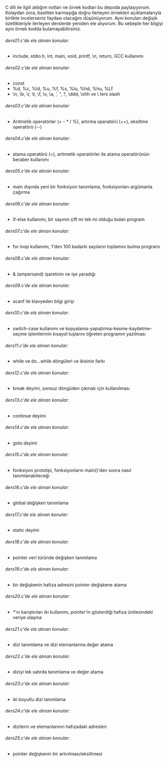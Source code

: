 C dili ile ilgili aldığım notları ve örnek kodları bu depoda paylaşıyorum.
Kolaydan zora, basitten karmaşığa doğru ilerleyen örnekleri açıklamalarıyla birlikte incelerseniz faydası olacağını düşünüyorum.
Aynı konuları değişik özellikleriyle ilerleyen derslerde yeniden ele alıyorum. Bu sebeple her bilgiyi aynı örnek kodda bulamayabilirsiniz.

###### ders01.c'de ele alınan konular:
- include, stdio.h, int, main, void, printf, \n, return, GCC kullanımı
###### ders02.c'de ele alınan konular:
- const
- %d, %c, %ld, %u, %f, %s, %lu, %hd, %hu, %Lf
- \n, \b, \r, \t, \f, \v, \a, \', \", \?, \ddd, \xhh ve \ ters slash

###### ders03.c'de ele alınan konular:
- Aritmetik operatörler (+ - * / %), artırma operatörü (++), eksiltme operatörü (--)

###### ders04.c'de ele alınan konular:
- atama operatörü (=), aritmetik operatörler ile atama operatörünün beraber kullanımı

###### ders05.c'de ele alınan konular:
- main dışında yeni bir fonksiyon tanımlama, fonksiyonları argümanla çağırma

###### ders06.c'de ele alınan konular:
- if-else kullanımı, bir sayının çift mi tek mi olduğu bulan program

###### ders07.c'de ele alınan konular:
- for loop kullanımı, 1'den 100 kadarki sayıların toplamını bulma programı

###### ders08.c'de ele alınan konular:
- & (ampersand) işaretinin ne işe yaradığı
###### ders09.c'de ele alınan konular:
- scanf ile klavyeden bilgi girişi
###### ders10.c'de ele alınan konular:
- switch-case kullanımı ve kopyalama-yapıştırma-kesme-kaydetme-seçme işlemlerinin kısayol tuşlarını öğreten programın yazılması

###### ders11.c'de ele alınan konular:
- while ve do...while döngüleri ve ikisinin farkı

###### ders12.c'de ele alınan konular:
- break deyimi, sonsuz döngüden çıkmak için kullanılması

###### ders13.c'de ele alınan konular:
- continue deyimi

###### ders14.c'de ele alınan konular:
- goto deyimi

###### ders15.c'de ele alınan konular:
- fonksiyon prototipi, fonksiyonların main()'den sonra nasıl tanımlanabileceği

###### ders16.c'de ele alınan konular:
- global değişken tanımlama

###### ders17.c'de ele alınan konular:
- static deyimi 

###### ders18.c'de ele alınan konular:
- pointer veri türünde değişken tanımlama 

###### ders19.c'de ele alınan konular:
- bir değişkenin hafıza adresini pointer değişkene atama

###### ders20.c'de ele alınan konular:
- *'ın karıştırılan iki kullanımı, pointer'in gösterdiği hafıza ünitesindeki veriye ulaşma

###### ders21.c'de ele alınan konular:
- dizi tanımlama ve dizi elemanlarına değer atama

###### ders22.c'de ele alınan konular:
- diziyi tek satırda tanımlama ve değer atama

###### ders23.c'de ele alınan konular:
- iki boyutlu dizi tanımlama

###### ders24.c'de ele alınan konular:
- dizilerin ve elemanlarının hafızadaki adresleri

###### ders25.c'de ele alınan konular:
- pointer değişkenin bir artırılması/eksiltmesi
